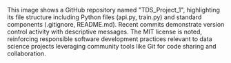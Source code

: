 This image shows a GitHub repository named "TDS_Project_1", highlighting its file structure including Python files (api.py, train.py) and standard components (.gitignore, README.md). Recent commits demonstrate version control activity with descriptive messages. The MIT license is noted, reinforcing responsible software development practices relevant to data science projects leveraging community tools like Git for code sharing and collaboration.